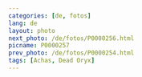 ```yaml
---
categories: [de, fotos]
lang: de
layout: photo
next_photo: /de/fotos/P0000256.html
picname: P0000257
prev_photo: /de/fotos/P0000254.html
tags: [Achas, Dead Oryx]
---
```

